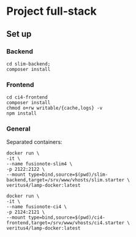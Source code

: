 # Project full-stack

## Set up

### Backend

```shell
cd slim-backend;
composer install
```

### Frontend

```shell
cd ci4-frontend
composer install
chmod o+rw writable/{cache,logs} -v
npm install
```

### General

Separated containers:

```shell
docker run \
-it \
--name fusionote-slim4 \
-p 2122:2122 \
--mount type=bind,source=$(pwd)/slim-backend,target=/srv/www/vhosts/slim.starter \
veritus4/lamp-docker:latest
```

```shell
docker run \
-it \
--name fusionote-ci4 \
-p 2124:2121 \
--mount type=bind,source=$(pwd)/ci4-frontend,target=/srv/www/vhosts/ci4.starter \
veritus4/lamp-docker:latest
```

